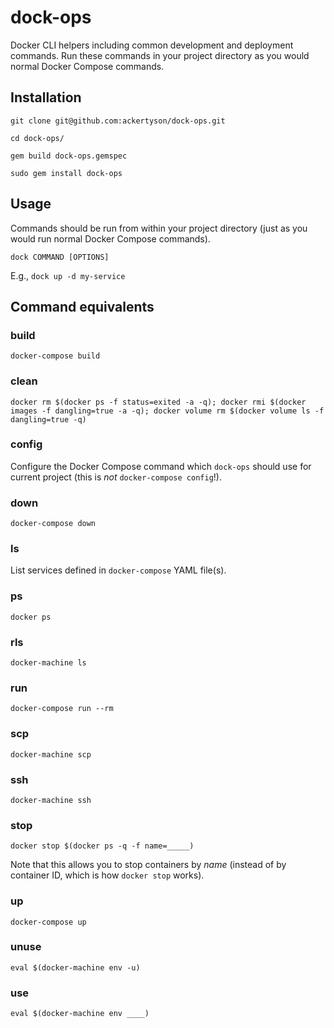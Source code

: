 # dock-ops

Docker CLI helpers including common development and deployment commands. Run
these commands in your project directory as you would normal Docker Compose
commands.

## Installation

`git clone git@github.com:ackertyson/dock-ops.git`

`cd dock-ops/`

`gem build dock-ops.gemspec`

`sudo gem install dock-ops`

## Usage

Commands should be run from within your project directory (just as you would
run normal Docker Compose commands).

`dock COMMAND [OPTIONS]`

E.g., `dock up -d my-service`

## Command equivalents

### build

`docker-compose build`

### clean

`docker rm $(docker ps -f status=exited -a -q); docker rmi $(docker images -f dangling=true -a -q); docker volume rm $(docker volume ls -f dangling=true -q)`

### config

Configure the Docker Compose command which `dock-ops` should use for current
project (this is *not* `docker-compose config`!).

### down

`docker-compose down`

### ls

List services defined in `docker-compose` YAML file(s).

### ps

`docker ps`

### rls

`docker-machine ls`

### run

`docker-compose run --rm`

### scp

`docker-machine scp`

### ssh

`docker-machine ssh`

### stop

`docker stop $(docker ps -q -f name=_____)`

Note that this allows you to stop containers by _name_ (instead of by container
ID, which is how `docker stop` works).

### up

`docker-compose up`

### unuse

`eval $(docker-machine env -u)`

### use

`eval $(docker-machine env ____)`
